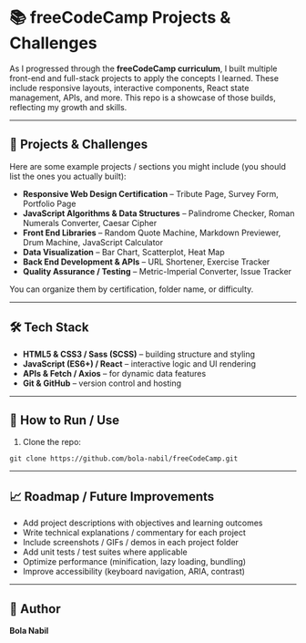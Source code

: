 # 📚 freeCodeCamp Projects & Challenges

As I progressed through the **freeCodeCamp curriculum**, I built multiple front-end and full-stack projects to apply the concepts I learned. These include responsive layouts, interactive components, React state management, APIs, and more. This repo is a showcase of those builds, reflecting my growth and skills.

---
## 📂 Projects & Challenges

Here are some example projects / sections you might include (you should list the ones you actually built):

- **Responsive Web Design Certification** – Tribute Page, Survey Form, Portfolio Page  
- **JavaScript Algorithms & Data Structures** – Palindrome Checker, Roman Numerals Converter, Caesar Cipher  
- **Front End Libraries** – Random Quote Machine, Markdown Previewer, Drum Machine, JavaScript Calculator  
- **Data Visualization** – Bar Chart, Scatterplot, Heat Map  
- **Back End Development & APIs** – URL Shortener, Exercise Tracker  
- **Quality Assurance / Testing** – Metric-Imperial Converter, Issue Tracker  

You can organize them by certification, folder name, or difficulty.

---
## 🛠 Tech Stack

- **HTML5 & CSS3 / Sass (SCSS)** – building structure and styling  
- **JavaScript (ES6+) / React** – interactive logic and UI rendering  
- **APIs & Fetch / Axios** – for dynamic data features  
- **Git & GitHub** – version control and hosting

---
## 🚀 How to Run / Use

1. Clone the repo:
```
git clone https://github.com/bola-nabil/freeCodeCamp.git
```

---
## 📈 Roadmap / Future Improvements

- Add project descriptions with objectives and learning outcomes
- Write technical explanations / commentary for each project
- Include screenshots / GIFs / demos in each project folder
- Add unit tests / test suites where applicable
- Optimize performance (minification, lazy loading, bundling)
- Improve accessibility (keyboard navigation, ARIA, contrast)

---
## 👤 Author

**Bola Nabil**
